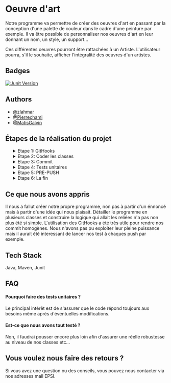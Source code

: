 

# Oeuvre d'art

Notre programme va permettre de créer des oeuvres d'art en passant par la conception d'une palette de couleur dans le cadre d'une peinture par exemple. Il va être possible de personnaliser nos oeuvres d'art en leur donnant un nom, un style, un support...

Ces différentes oeuvres pourront être rattachées à un Artiste. L'utilisateur pourra, s'il le souhaite, afficher l'intégralité des oeuvres d'un artistes.

## Badges


[![Junit Version](https://img.shields.io/badge/Junit-v.4.11-blue)](https://mvnrepository.com/artifact/junit/junit/4.11)


## Authors

- [@zlahmar](https://github.com/zlahmar)
- [@Pierrechami](https://github.com/Pierrechami)
- [@MatisGalvin](https://github.com/MatisGalvin)

## Étapes de la réalisation du projet
<ol>

<details>
  <summary>Etape 1: GitHooks </summary><ol>
  - Création de la branche dev.<br/>
  - Création des premiers githooks.<br/>
  - Création du commit-msg: Si le commit ne commence pas par " Matis, Zainab ou Pierre", le commit ne passe pas et l'utilisateur en sera avertis. Il va devoir modifier la nomenclature de son commit si il souhaite commit des changements.<br/>
  - Commencer le README. <br/>

  <br/>
 </ol>
</details>

<details>
  <summary>Etape 2: Coder les classes </summary><ol>
    - PaletteDeCouleur<br/>
    - Peinture<br/>
    - Sculpture<br/>
    - Oeuvre<br/>
    - Artist<br/>
    - supportException : Envoie un message d'exception si le support pour la peinture est vide.<br/>
    - Affichable<br/>
    - App (main)<br/>
     <br/>
  </ol>
  Une œuvre est créée par un artiste, une œuvre peut-être une peinture ou une sculpture, une oeuvre a un nom, une année de parution et un prix de vente..<br/>
  Un artiste est connu par son nom, prénom, âge et bien sûr la liste d'oeuvres qu'il a réalisée..<br/>
  <br/>
</details>

<details>
  <summary>Etape 3: Commit </summary><ol>
  Faire un merge request sur la branche de dev, tester les 1er commit et push.<br/>
  <br/>
 </ol>
</details>

<details>
  <summary>Etape 4: Tests unitaires  </summary><ol>
    - Test Enum : PaletteDeCouleur;<br/>
    - Test de la class Artist;<br/>
    - Test de la class Peinture;<br/>
    - Tester une exeption;<br/>
    <br/>
 </ol>
</details>

<details>
  <summary>Etape 5: PRE-PUSH  </summary><ol>
  - Commit, push et merge des tests.<br/>
  - Modifier et tester le Hook du PRE-PUSH : notre hook va bloquer l'action d'un push sur la branch main. Il va renvoyer une message demandant à l'utilisateur de changer de branche. Si vous voulez tester ce hook, rendez vous dans le fichier "pre-push" et changer la "protected_branch" et donner lui un nom de branche à proteger.<br/>   
 </ol>
</details>

<details>
  <summary>Etape 6: La fin </summary><ol>
  Finaliser les dernières touches puis tirer une branche de staging depuis notre branche de dev.<br/>
  <br/>
 </ol>
</details>
</ol>

## Ce que nous avons appris

Il nous a fallut créer notre propre programme, non pas à partir d'un énnoncé mais à partir d'une idée qui nous plaisait.
Détailler le programme en plusieurs classes et construire la logique qui allait les reliées n'a pas non plus été si simple.
L'utilisation des GitHooks a été très utile pour rendre nos commit homogènes.
Nous n'avons pas pu exploiter leur pleine puissance mais il aurait été interessant de lancer nos test à chaques push par exemple.

## Tech Stack

Java, Maven, Junit


## FAQ

#### Pourquoi faire des tests unitaires ?

Le principal intérêt est de s'assurer que le code répond toujours aux besoins même après d'éventuelles modifications.

#### Est-ce que nous avons tout testé ?

Non, il faudrai pousser encore plus loin afin d'assurer une réelle robustesse au niveau de nos classes etc...


## Vous voulez nous faire des retours ?

Si vous avez une question ou des conseils, vous pouvez nous contacter via nos adresses mail EPSI.

